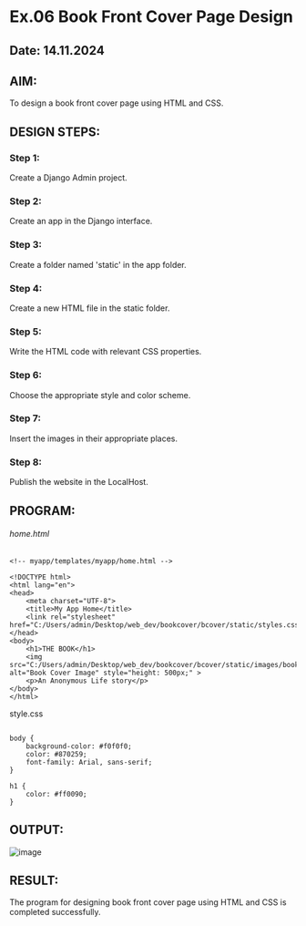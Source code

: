 # Ex.06 Book Front Cover Page Design
## Date: 14.11.2024

## AIM:
To design a book front cover page using HTML and CSS.

## DESIGN STEPS:

### Step 1:
Create a Django Admin project.

### Step 2:
Create an app in the Django interface.

### Step 3:
Create a folder named 'static' in the app folder.

### Step 4:
Create a new HTML file in the static folder.

### Step 5:
Write the HTML code with relevant CSS properties.

### Step 6:
Choose the appropriate style and color scheme.

### Step 7:
Insert the images in their appropriate places.

### Step 8:
Publish the website in the LocalHost.

## PROGRAM:
###### home.html
```
<!-- myapp/templates/myapp/home.html -->

<!DOCTYPE html>
<html lang="en">
<head>
    <meta charset="UTF-8">
    <title>My App Home</title>
    <link rel="stylesheet" href="C:/Users/admin/Desktop/web_dev/bookcover/bcover/static/styles.css">
</head>
<body>
    <h1>THE BOOK</h1>
    <img src="C:/Users/admin/Desktop/web_dev/bookcover/bcover/static/images/bookcover.png" alt="Book Cover Image" style="height: 500px;" >
    <p>An Anonymous Life story</p>
</body>
</html>
```

style.css
```

body {
    background-color: #f0f0f0;
    color: #870259;
    font-family: Arial, sans-serif;
}

h1 {
    color: #ff0090;
}
```

## OUTPUT:
![image](https://github.com/user-attachments/assets/c13e1410-0331-40b5-93a3-567258c33ab3)



## RESULT:
The program for designing book front cover page using HTML and CSS is completed successfully.
